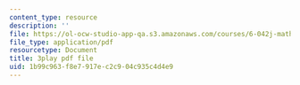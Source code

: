 ```yaml
---
content_type: resource
description: ''
file: https://ol-ocw-studio-app-qa.s3.amazonaws.com/courses/6-042j-mathematics-for-computer-science-spring-2015/1b99c963f8e7917ec2c904c935c4d4e9_D9l-pIg1Ayo.pdf
file_type: application/pdf
resourcetype: Document
title: 3play pdf file
uid: 1b99c963-f8e7-917e-c2c9-04c935c4d4e9
---
```

